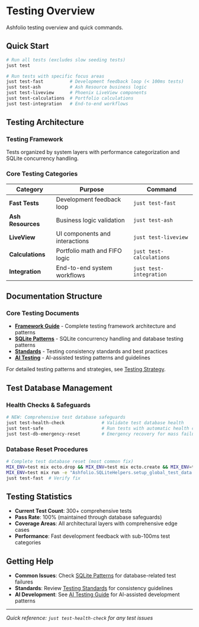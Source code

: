 # Testing Overview

Ashfolio testing overview and quick commands.

## Quick Start

```bash
# Run all tests (excludes slow seeding tests)
just test

# Run tests with specific focus areas
just test-fast          # Development feedback loop (< 100ms tests)
just test-ash           # Ash Resource business logic
just test-liveview      # Phoenix LiveView components
just test-calculations  # Portfolio calculations
just test-integration   # End-to-end workflows
```

## Testing Architecture

### Testing Framework

Tests organized by system layers with performance categorization and SQLite concurrency handling.

### Core Testing Categories

| Category | Purpose | Command |
|----------|---------|---------|
| **Fast Tests** | Development feedback loop | `just test-fast` |
| **Ash Resources** | Business logic validation | `just test-ash` |
| **LiveView** | UI components and interactions | `just test-liveview` |
| **Calculations** | Portfolio math and FIFO logic | `just test-calculations` |
| **Integration** | End-to-end system workflows | `just test-integration` |

## Documentation Structure

### Core Testing Documents

- **[Framework Guide](framework.md)** - Complete testing framework architecture and patterns
- **[SQLite Patterns](patterns.md)** - SQLite concurrency handling and database testing patterns  
- **[Standards](standards.md)** - Testing consistency standards and best practices
- **[AI Testing](ai-testing.md)** - AI-assisted testing patterns and guidelines

For detailed testing patterns and strategies, see [Testing Strategy](../TESTING_STRATEGY.md).

## Test Database Management

### Health Checks & Safeguards

```bash
# NEW: Comprehensive test database safeguards
just test-health-check              # Validate test database health
just test-safe                      # Run tests with automatic health checks
just test-db-emergency-reset        # Emergency recovery for mass failures
```

### Database Reset Procedures

```bash
# Complete test database reset (most common fix)
MIX_ENV=test mix ecto.drop && MIX_ENV=test mix ecto.create && MIX_ENV=test mix ecto.migrate
MIX_ENV=test mix run -e "Ashfolio.SQLiteHelpers.setup_global_test_data!()"
just test-fast  # Verify fix
```

## Testing Statistics

- **Current Test Count**: 300+ comprehensive tests
- **Pass Rate**: 100% (maintained through database safeguards)
- **Coverage Areas**: All architectural layers with comprehensive edge cases
- **Performance**: Fast development feedback with sub-100ms test categories

## Getting Help

- **Common Issues**: Check [SQLite Patterns](patterns.md) for database-related test failures
- **Standards**: Review [Testing Standards](standards.md) for consistency guidelines
- **AI Development**: See [AI Testing Guide](ai-testing.md) for AI-assisted development patterns

---

*Quick reference: `just test-health-check` for any test issues*
